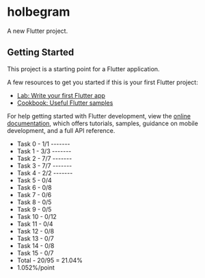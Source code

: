 # holbegram

A new Flutter project.

## Getting Started

This project is a starting point for a Flutter application.

A few resources to get you started if this is your first Flutter project:

- [Lab: Write your first Flutter app](https://docs.flutter.dev/get-started/codelab)
- [Cookbook: Useful Flutter samples](https://docs.flutter.dev/cookbook)

For help getting started with Flutter development, view the
[online documentation](https://docs.flutter.dev/), which offers tutorials,
samples, guidance on mobile development, and a full API reference.

- Task 0 - 1/1 -------
- Task 1 - 3/3 -------
- Task 2 - 7/7 -------
- Task 3 - 7/7 -------
- Task 4 - 2/2 -------
- Task 5 - 0/4
- Task 6 - 0/8
- Task 7 - 0/6
- Task 8 - 0/5
- Task 9 - 0/5
- Task 10 - 0/12
- Task 11 - 0/4
- Task 12 - 0/8
- Task 13 - 0/7
- Task 14 - 0/8
- Task 15 - 0/7
- Total - 20/95 = 21.04%
- 1.052%/point